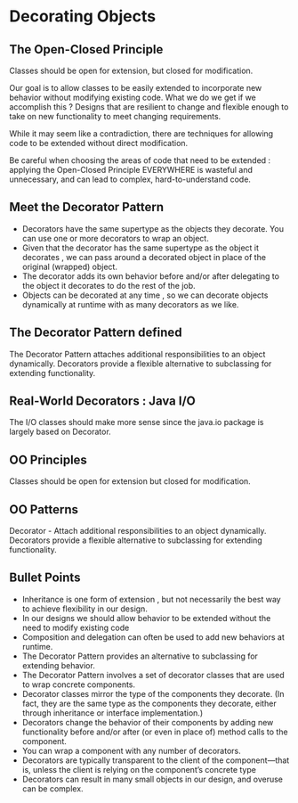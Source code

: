 
# Decorating Objects

## The Open-Closed Principle
Classes should be open for extension, but closed for modification.

Our goal is to allow classes to be easily extended to incorporate new behavior
without modifying existing code. What we do we get if we accomplish this ?
Designs that are resilient to change and flexible enough to take on new functionality to meet
changing requirements.

While it may seem like a contradiction, there are techniques for allowing code to be extended
without direct modification.

Be careful when choosing the areas of code that need to be extended :
applying the Open-Closed Principle EVERYWHERE is wasteful and unnecessary, and can lead to complex,
hard-to-understand code.

## Meet the Decorator Pattern

- Decorators have the same supertype as the objects they decorate.
You can use one or more decorators to wrap an object.
- Given that the decorator has the same supertype as the object it decorates ,
we can pass around a decorated object in place of the original (wrapped) object.
- The decorator adds its own behavior before and/or after delegating to the object it
decorates to do the rest of the job.
- Objects can be decorated at any time , so we can decorate objects dynamically at runtime
with as many decorators as we like.

## The Decorator Pattern defined

The Decorator Pattern attaches additional responsibilities to an object dynamically.
Decorators provide a flexible alternative to subclassing for extending functionality.


## Real-World Decorators : Java I/O

The I/O classes should make more sense since the java.io package is largely based on Decorator.

## OO Principles
Classes should be open for extension but closed for modification.

## OO Patterns
Decorator - Attach additional responsibilities to an object dynamically.
Decorators provide a flexible alternative to subclassing for extending functionality.

## Bullet Points
- Inheritance is one form of extension , but not necessarily the best way to achieve flexibility in our design.
- In our designs we should allow behavior to be extended without the need to modify existing code
- Composition and delegation can often be used to add new behaviors at runtime.
- The Decorator Pattern provides an alternative to subclassing for extending behavior.
- The Decorator Pattern involves a set of decorator classes that are used to wrap concrete components.
- Decorator classes mirror the type of the components they decorate. 
  (In fact, they are the same type as the components they decorate, either through inheritance or interface implementation.)
- Decorators change the behavior of their components by adding new functionality before and/or after (or even in place of)
method calls to the component.
- You can wrap a component with any number of decorators. 
- Decorators are typically transparent to the client of the component—that is, unless the client is relying on the component’s concrete type
- Decorators can result in many small objects in our design, and overuse can be complex.
